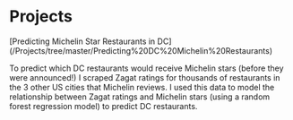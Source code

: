 # Projects
[Predicting Michelin Star Restaurants in DC] (/Projects/tree/master/Predicting%20DC%20Michelin%20Restaurants)

To predict which DC restaurants would receive Michelin stars (before they were announced!) I scraped Zagat ratings for thousands of restaurants in the 3 other US cities that Michelin reviews. I used this data to model the relationship between Zagat ratings and Michelin stars (using a random forest regression model) to predict DC restaurants.  